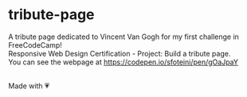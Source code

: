 # tribute-page
A tribute page dedicated to Vincent Van Gogh for my first challenge in FreeCodeCamp!<br/>
Responsive Web Design Certification - Project: Build a tribute page.<br/>
You can see the webpage at https://codepen.io/sfoteini/pen/gOaJpaY<br/><br/>

Made with :heartpulse:

